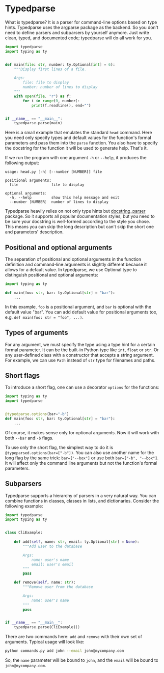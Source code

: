 # Typedparse
What is typedparse? It is a parser for command-line options based on type hints. 
Typedparse uses the argparse package as the backend. So you don't need to define 
parsers and subparsers by yourself anymore. Just write clean, typed, and documented 
code; typedparse will do all work for you. 

```python
import typedparse
import typing as ty


def main(file: str, number: ty.Optional[int] = 6):
    """Display first lines of a file.

    Args:
        file: file to display
        number: number of lines to display
    """
    with open(file, "r") as f:
        for i in range(0, number):
            print(f.readline(), end="")


if __name__ == "__main__":
    typedparse.parse(main)
```
Here is a small example that emulates the standard `head` command. 
Here you need only specify types and default values for the function's 
formal parameters and pass them into the `parse` function. 
You also have to specify the docstring for the function 
it will be used to generate help. That's it. 

If we run the program with one argument `-h` or `--help`, 
it produces the following output:

```
usage: head.py [-h] [--number [NUMBER]] file

positional arguments:
  file               file to display

optional arguments:
  -h, --help         show this help message and exit
  --number [NUMBER]  number of lines to display
```

Typedparse heavily relies on not only type hints but [docstring_parser](https://github.com/rr-/docstring_parser)
package. So it supports all popular documentation styles, but you need 
to be sure your docstring is well-formed according to the style 
you chose. This means you can skip the long description but can't skip 
the short one and parameters' description.

## Positional and optional arguments

The separation of positional and optional arguments in the function definition 
and command-line arguments is slightly different because it allows 
for a default value.  In typedparse, we use Optional type to distinguish 
positional and optional arguments:

```python
import typing as ty

def main(foo: str, bar: ty.Optional[str] = "bar"):
    ...
```
In this example, `foo` is a positional argument, and `bar` is optional with 
the default value "bar". You can add default value for positional arguments too, 
e.g. `def main(foo: str = "foo", ...)`.

## Types of arguments
For any argument, we must specify the type using a type hint for a certain 
formal parameter. It can be the built-in Python type like `int`, `float` or `str`. 
Or any user-defined class with a constructor that accepts a string argument. 
For example, we can use `Path` instead of `str` type for filenames and paths.

## Short flags
To introduce a short flag, one can use a decorator `options` for the functions:

```python
import typing as ty
import typedparse


@typedparse.options(bar="-b")
def main(foo: str, bar: ty.Optional[str] = "bar"):
    ...
```
Of course, it makes sense only for optional arguments. Now it will work with both 
`--bar` and `-b` flags.

To use only the short flag, the simplest way to do it is `@typeparsed.options(bar=["-b"])`. 
You can also use another name for the long flag by the same trick: `bar=["--box"]`
or use both `bar=["-b", "--box"]`. It will affect only the command line arguments
but not the function's formal parameters.

## Subparsers
Typedparse supports a hierarchy of parsers in a very natural way. 
You can combine functions in classes, classes in lists, and dictionaries. 
Consider the following example:

```python
import typedparse
import typing as ty


class CliExample:
    
    def add(self, name: str, email: ty.Optional[str] = None):
        """Add user to the database

        Args:
            name: user's name
            email: user's email
        """
        pass

    def remove(self, name: str):
        """Remove user from the database

        Args:
            name: user's name
        """
        pass


if __name__ == "__main__":
    typedparse.parse(CliExample())
```
There are two commands here:  `add` and `remove` with their own set 
of arguments. Typical usage will look like:

```bash
python commands.py add john --email john@mycompany.com
```
 
So, the `name` parameter will be bound to `john`, and the `email` will 
be bound to `john@mycompany.com`. 